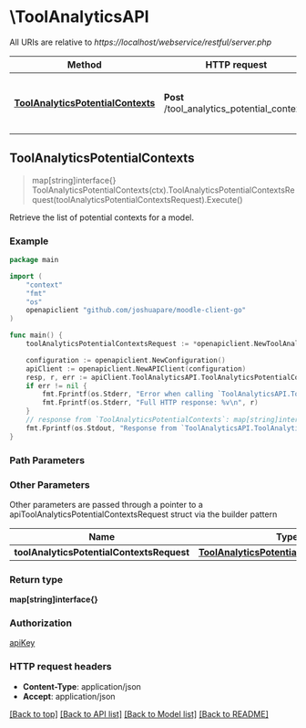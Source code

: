 # \ToolAnalyticsAPI

All URIs are relative to *https://localhost/webservice/restful/server.php*

Method | HTTP request | Description
------------- | ------------- | -------------
[**ToolAnalyticsPotentialContexts**](ToolAnalyticsAPI.md#ToolAnalyticsPotentialContexts) | **Post** /tool_analytics_potential_contexts | Retrieve the list of potential contexts for a model.



## ToolAnalyticsPotentialContexts

> map[string]interface{} ToolAnalyticsPotentialContexts(ctx).ToolAnalyticsPotentialContextsRequest(toolAnalyticsPotentialContextsRequest).Execute()

Retrieve the list of potential contexts for a model.



### Example

```go
package main

import (
	"context"
	"fmt"
	"os"
	openapiclient "github.com/joshuapare/moodle-client-go"
)

func main() {
	toolAnalyticsPotentialContextsRequest := *openapiclient.NewToolAnalyticsPotentialContextsRequest() // ToolAnalyticsPotentialContextsRequest | 

	configuration := openapiclient.NewConfiguration()
	apiClient := openapiclient.NewAPIClient(configuration)
	resp, r, err := apiClient.ToolAnalyticsAPI.ToolAnalyticsPotentialContexts(context.Background()).ToolAnalyticsPotentialContextsRequest(toolAnalyticsPotentialContextsRequest).Execute()
	if err != nil {
		fmt.Fprintf(os.Stderr, "Error when calling `ToolAnalyticsAPI.ToolAnalyticsPotentialContexts``: %v\n", err)
		fmt.Fprintf(os.Stderr, "Full HTTP response: %v\n", r)
	}
	// response from `ToolAnalyticsPotentialContexts`: map[string]interface{}
	fmt.Fprintf(os.Stdout, "Response from `ToolAnalyticsAPI.ToolAnalyticsPotentialContexts`: %v\n", resp)
}
```

### Path Parameters



### Other Parameters

Other parameters are passed through a pointer to a apiToolAnalyticsPotentialContextsRequest struct via the builder pattern


Name | Type | Description  | Notes
------------- | ------------- | ------------- | -------------
 **toolAnalyticsPotentialContextsRequest** | [**ToolAnalyticsPotentialContextsRequest**](ToolAnalyticsPotentialContextsRequest.md) |  | 

### Return type

**map[string]interface{}**

### Authorization

[apiKey](../README.md#apiKey)

### HTTP request headers

- **Content-Type**: application/json
- **Accept**: application/json

[[Back to top]](#) [[Back to API list]](../README.md#documentation-for-api-endpoints)
[[Back to Model list]](../README.md#documentation-for-models)
[[Back to README]](../README.md)

